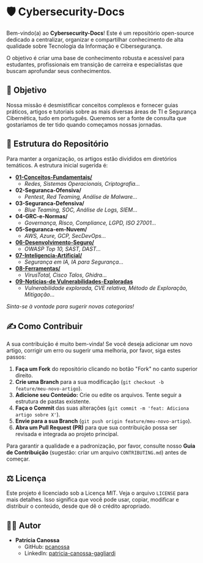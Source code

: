 # 🛡️ Cybersecurity-Docs

Bem-vindo(a) ao **Cybersecurity-Docs**! Este é um repositório open-source dedicado a centralizar, organizar e compartilhar conhecimento de alta qualidade sobre Tecnologia da Informação e Cibersegurança.

O objetivo é criar uma base de conhecimento robusta e acessível para estudantes, profissionais em transição de carreira e especialistas que buscam aprofundar seus conhecimentos.

## 🎯 Objetivo

Nossa missão é desmistificar conceitos complexos e fornecer guias práticos, artigos e tutoriais sobre as mais diversas áreas de TI e Segurança Cibernética, tudo em português. Queremos ser a fonte de consulta que gostaríamos de ter tido quando começamos nossas jornadas.

## 📂 Estrutura do Repositório

Para manter a organização, os artigos estão divididos em diretórios temáticos. A estrutura inicial sugerida é:

- **[01-Conceitos-Fundamentais/](/01-Coneitos-Fundamentais/indice01.md/)**
  - *Redes, Sistemas Operacionais, Criptografia...*
- **02-Seguranca-Ofensiva/**
  - *Pentest, Red Teaming, Análise de Malware...*
- **03-Seguranca-Defensiva/**
  - *Blue Teaming, SOC, Análise de Logs, SIEM...*
- **04-GRC-e-Normas/**
  - *Governança, Risco, Compliance, LGPD, ISO 27001...*
- **05-Seguranca-em-Nuvem/**
  - *AWS, Azure, GCP, SecDevOps...*
- **[06-Desenvolvimento-Seguro/](/06-Desenvovimento-Seguro/indice06.md)**
  - *OWASP Top 10, SAST, DAST...*
- **[07-Inteligencia-Artificial/](/07-Inteligencia-Artificial/indice07.md)**
  - *Segurança em IA, IA para Segurança...*
- **[08-Ferramentas/](./08-Ferramentas/indice08.md)**
  - *VirusTotal, Cisco Talos, Ghidra...*  
- **[09-Noticias-de Vulnerabilidades-Exploradas](/09-Notícias-de-Métodos-de-Exploração/indice09.md)**
  - *Vulnerabilidade explorada, CVE relativa, Método de Exploração, Mitigação...*

*Sinta-se à vontade para sugerir novas categorias!*

## ✍️ Como Contribuir

A sua contribuição é muito bem-vinda! Se você deseja adicionar um novo artigo, corrigir um erro ou sugerir uma melhoria, por favor, siga estes passos:

1.  **Faça um Fork** do repositório clicando no botão "Fork" no canto superior direito.
2.  **Crie uma Branch** para a sua modificação (`git checkout -b feature/meu-novo-artigo`).
3.  **Adicione seu Conteúdo:** Crie ou edite os arquivos. Tente seguir a estrutura de pastas existente.
4.  **Faça o Commit** das suas alterações (`git commit -m 'feat: Adiciona artigo sobre X'`).
5.  **Envie para a sua Branch** (`git push origin feature/meu-novo-artigo`).
6.  **Abra um Pull Request (PR)** para que sua contribuição possa ser revisada e integrada ao projeto principal.

Para garantir a qualidade e a padronização, por favor, consulte nosso **Guia de Contribuição** (sugestão: criar um arquivo `CONTRIBUTING.md`) antes de começar.

## ⚖️ Licença

Este projeto é licenciado sob a Licença MIT. Veja o arquivo `LICENSE` para mais detalhes. Isso significa que você pode usar, copiar, modificar e distribuir o conteúdo, desde que dê o crédito apropriado.

## 👨‍💻 Autor

* **Patrícia Canossa**
    * GitHub: [pcanossa](https://github.com/pcanossa)
    * LinkedIn: [patricia-canossa-gagliardi](https://www.linkedin.com/in/patricia-canossa-gagliardi/)
